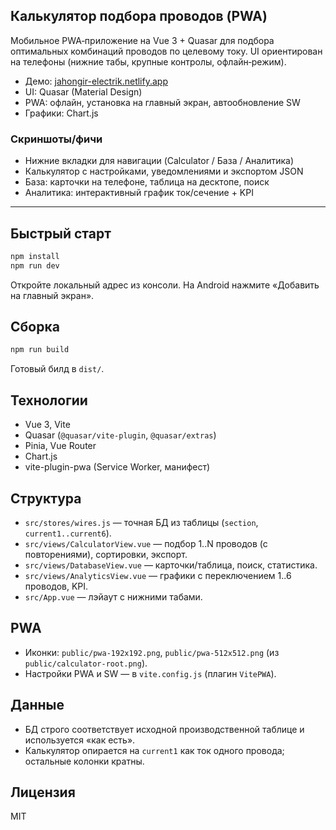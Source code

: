 ## Калькулятор подбора проводов (PWA)

Мобильное PWA‑приложение на Vue 3 + Quasar для подбора оптимальных комбинаций проводов по целевому току. UI ориентирован на телефоны (нижние табы, крупные контролы, офлайн‑режим).

- Демо: [jahongir-electrik.netlify.app](https://jahongir-electrik.netlify.app/)
- UI: Quasar (Material Design)
- PWA: офлайн, установка на главный экран, автообновление SW
- Графики: Chart.js

### Скриншоты/фичи
- Нижние вкладки для навигации (Calculator / База / Аналитика)
- Калькулятор с настройками, уведомлениями и экспортом JSON
- База: карточки на телефоне, таблица на десктопе, поиск
- Аналитика: интерактивный график ток/сечение + KPI

---

## Быстрый старт
```bash
npm install
npm run dev
```
Откройте локальный адрес из консоли. На Android нажмите «Добавить на главный экран».

## Сборка
```bash
npm run build
```
Готовый билд в `dist/`.

## Технологии
- Vue 3, Vite
- Quasar (`@quasar/vite-plugin`, `@quasar/extras`)
- Pinia, Vue Router
- Chart.js
- vite-plugin-pwa (Service Worker, манифест)

## Структура
- `src/stores/wires.js` — точная БД из таблицы (`section`, `current1..current6`).
- `src/views/CalculatorView.vue` — подбор 1..N проводов (с повторениями), сортировки, экспорт.
- `src/views/DatabaseView.vue` — карточки/таблица, поиск, статистика.
- `src/views/AnalyticsView.vue` — графики с переключением 1..6 проводов, KPI.
- `src/App.vue` — лэйаут с нижними табами.

## PWA
- Иконки: `public/pwa-192x192.png`, `public/pwa-512x512.png` (из `public/calculator-root.png`).
- Настройки PWA и SW — в `vite.config.js` (плагин `VitePWA`).

## Данные
- БД строго соответствует исходной производственной таблице и используется «как есть».
- Калькулятор опирается на `current1` как ток одного провода; остальные колонки кратны.

## Лицензия
MIT
